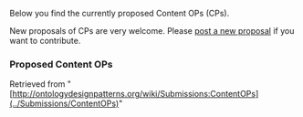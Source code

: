 Below you find the currently proposed Content OPs (CPs). 


New proposals of CPs are very welcome.
Please  [post a new proposal](../Submissions/ProposeCP "Submissions:ProposeCP") if you want to contribute.


  




###   Proposed Content OPs




Retrieved from "[http://ontologydesignpatterns.org/wiki/Submissions:ContentOPs](../Submissions/ContentOPs)"